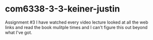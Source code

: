 # com6338-3-3-keiner-justin
Assignment #3
I have watched every video lecture looked at all the web links and read the book mulitple times and I can't figure this out beyond what I've got.